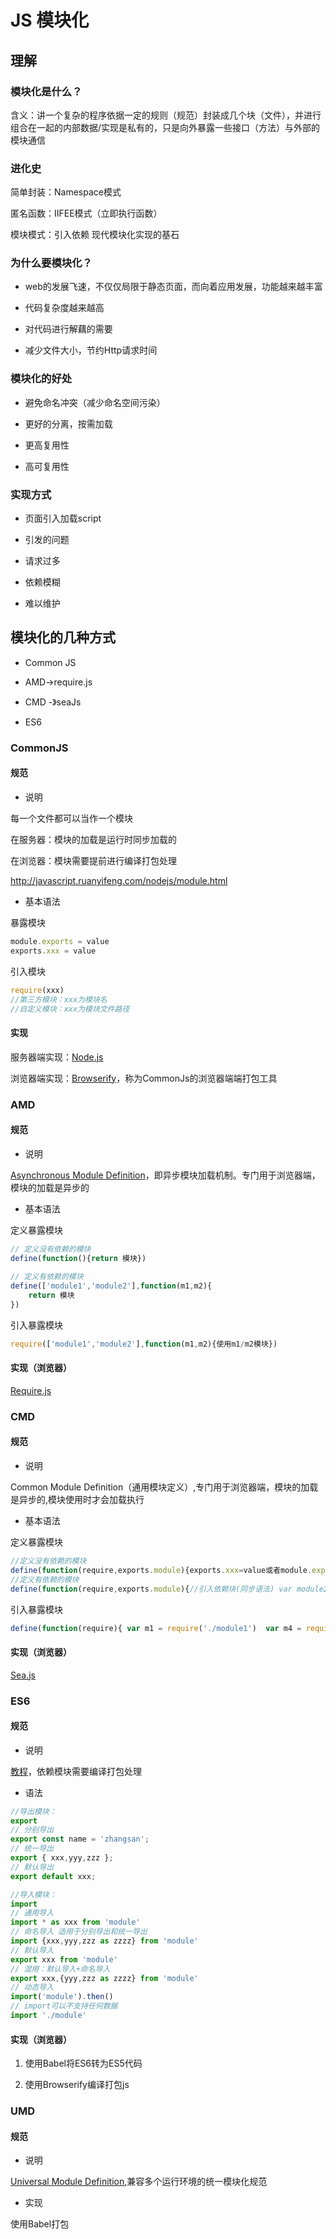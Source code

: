 
# JS 模块化

<XmindViewer url="/xmind/JsModule.xmind"/>

## 理解

### 模块化是什么？
		
含义：讲一个复杂的程序依据一定的规则（规范）封装成几个块（文件），并进行组合在一起的内部数据/实现是私有的，只是向外暴露一些接口（方法）与外部的模块通信
	
### 进化史
		
简单封装：Namespace模式

匿名函数：IIFEE模式（立即执行函数）

模块模式：引入依赖  现代模块化实现的基石
	
### 为什么要模块化？
		
- web的发展飞速，不仅仅局限于静态页面，而向着应用发展，功能越来越丰富
		
- 代码复杂度越来越高
		
- 对代码进行解藕的需要
		
- 减少文件大小，节约Http请求时间
	
### 模块化的好处
		
- 避免命名冲突（减少命名空间污染）
		
- 更好的分离，按需加载
		
- 更高复用性
		
- 高可复用性
	
### 实现方式
		
- 页面引入加载script
			
- 引发的问题
				
- 请求过多
				
- 依赖模糊
				
- 难以维护


## 模块化的几种方式

- Common JS

- AMD->require.js

- CMD -》seaJs

- ES6



### CommonJS

#### 规范
			
- 说明
				
每一个文件都可以当作一个模块
				
在服务器：模块的加载是运行时同步加载的
				
在浏览器：模块需要提前进行编译打包处理
				
http://javascript.ruanyifeng.com/nodejs/module.html
			
- 基本语法
				
暴露模块
					
~~~ js
module.exports = value
exports.xxx = value
~~~
				
引入模块

~~~ js
require(xxx)
//第三方模块：xxx为模块名
//自定义模块：xxx为模块文件路径
~~~
	

#### 实现

服务器端实现：[Node.js](http://nodejs.cn)

浏览器端实现：[Browserify](https://browserify.org)，称为CommonJs的浏览器端端打包工具
				
### AMD
		
#### 规范
			
- 说明

[Asynchronous Module Definition](https://github.com/amdjs)，即异步模块加载机制。专门用于浏览器端，模块的加载是异步的
			
- 基本语法
				
定义暴露模块
					
~~~ js
// 定义没有依赖的模块				
define(function(){return 模块})
					
// 定义有依赖的模块					
define(['module1','module2'],function(m1,m2){
	return 模块
})
~~~
				
引入暴露模块
					
~~~ js
require(['module1','module2'],function(m1,m2){使用m1/m2模块})
~~~
		
#### 实现（浏览器）
			
[Require.js](https://www.requirejs-cn.cn)

### CMD
		
#### 规范
			
- 说明
				
Common Module Definition（通用模块定义）,专门用于浏览器端，模块的加载是异步的,模块使用时才会加载执行
			
- 基本语法
				
定义暴露模块

~~~ js
//定义没有依赖的模块
define(function(require,exports.module){exports.xxx=value或者module.exports=value})
//定义有依赖的模块
define(function(require,exports.module){//引入依赖块(同步语法) var module2=require('./module2') //引入依赖模块 (异步) require.async('./module3',function(){}) // 暴露模块exports.xxx=value })
~~~
					
引入暴露模块

~~~ js
define(function(require){ var m1 = require('./module1')  var m4 = require('./module4') m1.show() m4.show()})
~~~
		
#### 实现（浏览器）

[Sea.js](https://seajs.github.io/seajs/docs/)
			
### ES6
		
#### 规范

- 说明

[教程](https://es6.ruanyifeng.com)，依赖模块需要编译打包处理

- 语法
~~~ js
//导出模块：
export
// 分别导出
export const name = 'zhangsan';
// 统一导出
export { xxx,yyy,zzz };
// 默认导出
export default xxx;

//导入模块：
import
// 通用导入
import * as xxx from 'module'
// 命名导入 适用于分别导出和统一导出
import {xxx,yyy,zzz as zzzz} from 'module'
// 默认导入
export xxx from 'module'
// 混用：默认导入+命名导入
export xxx,{yyy,zzz as zzzz} from 'module'
// 动态导入
import('module').then()
// import可以不支持任何数据
import './module'
~~~

#### 实现（浏览器）
			
1. 使用Babel将ES6转为ES5代码
			
2. 使用Browserify编译打包js

### UMD
		
#### 规范

- 说明

[Universal Module Definition](https://github.com/umdjs),兼容多个运行环境的统一模块化规范

- 实现

使用Babel打包
